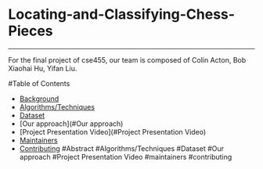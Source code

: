 # Locating-and-Classifying-Chess-Pieces
***
For the final project of cse455, our team is composed of Colin Acton, Bob Xiaohai Hu, Yifan Liu.

#Table of Contents
- [Background](#background)
- [Algorithms/Techniques](#Algorithms/Techniques)
- [Dataset](#dataset)
- [Our approach](#Our approach)
- [Project Presentation Video](#Project Presentation Video)
- [Maintainers](#maintainers)
- [Contributing](#contributing)
#Abstract
#Algorithms/Techniques
#Dataset
#Our approach
#Project Presentation Video
#maintainers
#contributing
